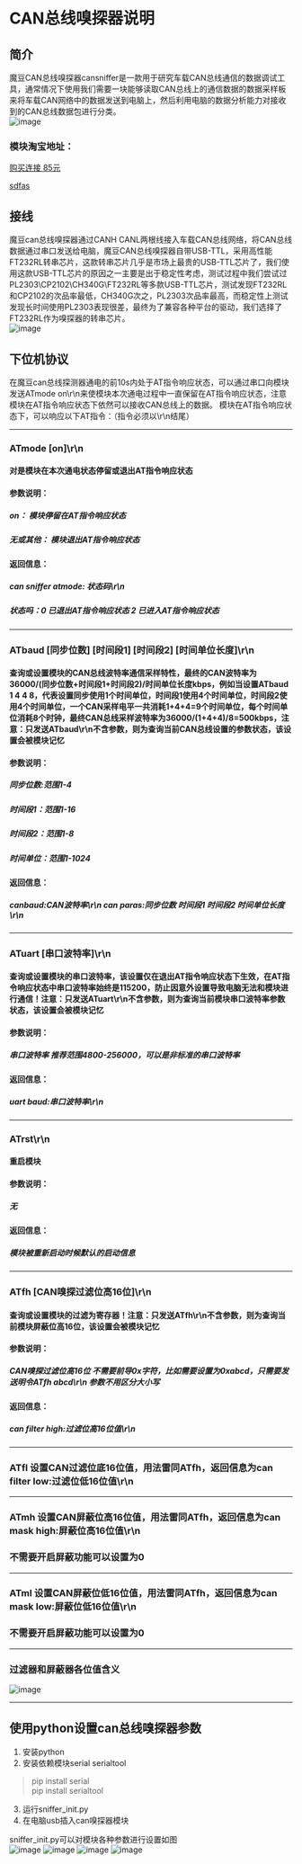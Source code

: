 # CAN总线嗅探器说明

## 简介
魔豆CAN总线嗅探器cansniffer是一款用于研究车载CAN总线通信的数据调试工具，通常情况下使用我们需要一块能够读取CAN总线上的通信数据的数据采样板来将车载CAN网络中的数据发送到电脑上，然后利用电脑的数据分析能力对接收到的CAN总线数据包进行分类。\
![image](https://github.com/zshchance/cansniffer/blob/master/img/can_s1.jpg)
### 模块淘宝地址：
[购买连接 85元](https://item.taobao.com/item.htm?spm=0.7095261.0.0.57231deblznqvF&id=567000108428)

[sdfas](http://note.youdao.com/)

## 接线
魔豆can总线嗅探器通过CANH CANL两根线接入车载CAN总线网络，将CAN总线数据通过串口发送给电脑，魔豆CAN总线嗅探器自带USB-TTL，采用高性能FT232RL转串芯片，这款转串芯片几乎是市场上最贵的USB-TTL芯片了，我们使用这款USB-TTL芯片的原因之一主要是出于稳定性考虑，测试过程中我们尝试过PL2303\CP2102\CH340G\FT232RL等多款USB-TTL芯片，测试发现FT232RL和CP2102的次品率最低，CH340G次之，PL2303次品率最高，而稳定性上测试发现长时间使用PL2303表现很差，最终为了兼容各种平台的驱动，我们选择了FT232RL作为嗅探器的转串芯片。\
![image](https://github.com/zshchance/cansniffer/blob/master/img/can_s2.jpg)

## 下位机协议
在魔豆can总线探测器通电的前10s内处于AT指令响应状态，可以通过串口向模块发送ATmode on\r\n来使模块本次通电过程中一直保留在AT指令响应状态，注意模块在AT指令响应状态下依然可以接收CAN总线上的数据。
模块在AT指令响应状态下，可以响应以下AT指令：（指令必须以\r\n结尾）


---

### ATmode [on]\r\n
#### 对是模块在本次通电状态停留或退出AT指令响应状态
#### 参数说明：
##### on： 模块停留在AT指令响应状态
##### 无或其他： 模块退出AT指令响应状态
#### 返回信息：
##### can sniffer atmode: 状态码\r\n
##### 状态吗：0 已退出AT指令响应状态 2 已进入AT指令响应状态

---


### ATbaud [同步位数] [时间段1] [时间段2] [时间单位长度]\r\n
#### 查询或设置模块的CAN总线波特率通信采样特性，最终的CAN波特率为36000/(同步位数+时间段1+时间段2)/时间单位长度kbps，例如当设置ATbaud 1 4 4 8，代表设置同步使用1个时间单位，时间段1使用4个时间单位，时间段2使用4个时间单位，一个CAN采样电平一共消耗1+4+4=9个时间单位，每个时间单位消耗8个时钟，最终CAN总线采样波特率为36000/(1+4+4)/8=500kbps，注意：只发送ATbaud\r\n不含参数，则为查询当前CAN总线设置的参数状态，该设置会被模块记忆
#### 参数说明：
##### 同步位数:范围1-4
##### 时间段1：范围1-16
##### 时间段2：范围1-8
##### 时间单位：范围1-1024
#### 返回信息：
##### canbaud:CAN波特率\r\n can paras:同步位数 时间段1 时间段2 时间单位长度\r\n

---

### ATuart [串口波特率]\r\n
#### 查询或设置模块的串口波特率，该设置仅在退出AT指令响应状态下生效，在AT指令响应状态中串口波特率始终是115200，防止因意外设置导致电脑无法和模块进行通信！注意：只发送ATuart\r\n不含参数，则为查询当前模块串口波特率参数状态，该设置会被模块记忆
#### 参数说明：
##### 串口波特率 推荐范围4800-256000，可以是非标准的串口波特率
#### 返回信息：
##### uart baud:串口波特率\r\n

---

### ATrst\r\n
#### 重启模块
#### 参数说明：
##### 无
#### 返回信息：
##### 模块被重新启动时候默认的启动信息

---

### ATfh [CAN嗅探过滤位高16位]\r\n
#### 查询或设置模块的过滤为寄存器！注意：只发送ATfh\r\n不含参数，则为查询当前模块屏蔽位高16位，该设置会被模块记忆
#### 参数说明：
##### CAN嗅探过滤位高16位 不需要前导0x字符，比如需要设置为0xabcd，只需要发送明令ATfh abcd\r\n 参数不用区分大小写
#### 返回信息：
##### can filter high:过滤位高16位值\r\n

---

### ATfl 设置CAN过滤位底16位值，用法雷同ATfh，返回信息为can filter low:过滤位低16位值\r\n

---

### ATmh 设置CAN屏蔽位高16位值，用法雷同ATfh，返回信息为can mask high:屏蔽位高16位值\r\n
### 不需要开启屏蔽功能可以设置为0

---

### ATml 设置CAN屏蔽位低16位值，用法雷同ATfh，返回信息为can mask low:屏蔽位低16位值\r\n
### 不需要开启屏蔽功能可以设置为0

---

### 过滤器和屏蔽器各位值含义
![image](https://github.com/zshchance/cansniffer/blob/master/img/filter_mask.jpg)

---

## 使用python设置can总线嗅探器参数
1. 安装python
2. 安装依赖模块serial serialtool
> pip install serial\
> pip install serialtool
3. 运行sniffer_init.py
4. 在电脑usb插入can嗅探器模块

sniffer_init.py可以对模块各种参数进行设置如图\
![image](https://github.com/zshchance/cansniffer/blob/master/img/python_menu.jpg)
![image](https://github.com/zshchance/cansniffer/blob/master/img/python_help.jpg)
![image](https://github.com/zshchance/cansniffer/blob/master/img/data_recv.jpg)
![image](https://github.com/zshchance/cansniffer/blob/master/img/data_save.jpg)